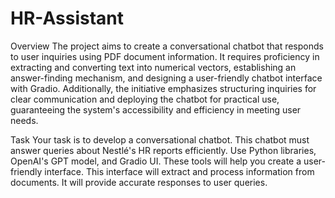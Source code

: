 # HR-Assistant
Overview
The project aims to create a conversational chatbot that responds to user inquiries using PDF
document information. It requires proficiency in extracting and converting text into numerical
vectors, establishing an answer-finding mechanism, and designing a user-friendly chatbot
interface with Gradio. Additionally, the initiative emphasizes structuring inquiries for clear
communication and deploying the chatbot for practical use, guaranteeing the system's
accessibility and efficiency in meeting user needs.

Task
Your task is to develop a conversational chatbot. This chatbot must answer queries about
Nestlé's HR reports efficiently. Use Python libraries, OpenAI's GPT model, and Gradio UI.
These tools will help you create a user-friendly interface. This interface will extract and
process information from documents. It will provide accurate responses to user queries.
